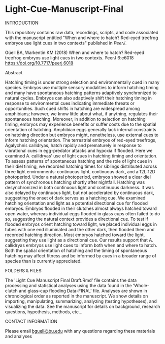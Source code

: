 # Light-Cue-Manuscript-Final

INTRODUCTION

This repository contains raw data, recordings, scripts, and code associated with the manuscript entitled "When and where to hatch? Red-eyed treefrog embryos use light cues in two contexts" published in _PeerJ_. 

Güell BA, Warkentin KM (2018) When and where to hatch? Red-eyed treefrog embryos use light cues in two contexts. PeerJ 6:e6018 https://doi.org/10.7717/peerj.6018 


Abstract

Hatching timing is under strong selection and environmentally cued in many species. Embryos use multiple sensory modalities to inform hatching timing and many have spontaneous hatching patterns adaptively synchronized to natural cycles. Embryos can also adaptively shift their hatching timing in response to environmental cues indicating immediate threats or opportunities. Such cued shifts in hatching are widespread among amphibians; however, we know little about what, if anything, regulates their spontaneous hatching. Moreover, in addition to selection on hatching timing, embryos may experience benefits or suffer costs due to the spatial orientation of hatching. Amphibian eggs generally lack internal constraints on hatching direction but embryos might, nonetheless, use external cues to inform hatching orientation. The terrestrial embryos of red-eyed treefrogs, Agalychnis callidryas, hatch rapidly and prematurely in response to vibrational cues in egg-predator attacks and hypoxia if flooded. Here we examined A. callidryas’ use of light cues in hatching timing and orientation. To assess patterns of spontaneous hatching and the role of light cues in their diel timing, we recorded hatching times for siblings distributed across three light environments: continuous light, continuous dark, and a 12L:12D photoperiod. Under a natural photoperiod, embryos showed a clear diel pattern of synchronous hatching shortly after nightfall. Hatching was desynchronized in both continuous light and continuous darkness. It was also delayed by continuous light, but not accelerated by continuous dark, suggesting the onset of dark serves as a hatching cue. We examined hatching orientation and light as a potential directional cue for flooded embryos. Embryos flooded in their clutches almost always hatched toward open water, whereas individual eggs flooded in glass cups often failed to do so, suggesting the natural context provides a directional cue. To test if flooded embryos orient hatching toward light, we placed individual eggs in tubes with one end illuminated and the other dark, then flooded them and recorded hatching direction. Most embryos hatched toward the light, suggesting they use light as a directional cue. Our results support that A. callidryas embryos use light cues to inform both when and where to hatch. Both the spatial orientation of hatching and the timing of spontaneous hatching may affect fitness and be informed by cues in a broader range of species than is currently appreciated.

FOLDERS & FILES

The 'Light Cue Manuscript Final Draft.Rmd' file contains the data processing and statistical analyses using the data found in the 'Whole-clutch and glass-cup flooding Data-FINAL' file. Analyses are shown in chronological order as reported in the manuscript. We show details on importing, manipulating, summarizing, analyzing (testing hypotheses), and visualizing the data. See the manuscript for details on background, research questions, hypothesis, methods, etc...

CONTACT INFORMATION

Please email bguell@bu.edu with any questions regarding these materials and analyses
